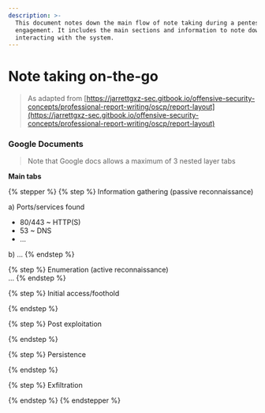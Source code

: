 ```yaml
---
description: >-
  This document notes down the main flow of note taking during a pentesting
  engagement. It includes the main sections and information to note down while
  interacting with the system.
---
```


# Note taking on-the-go

> As adapted from [https://jarrettgxz-sec.gitbook.io/offensive-security-concepts/professional-report-writing/oscp/report-layout](https://jarrettgxz-sec.gitbook.io/offensive-security-concepts/professional-report-writing/oscp/report-layout)

### Google Documents

> Note that Google docs allows a maximum of 3 nested layer tabs

**Main tabs**

{% stepper %}
{% step %}
Information gathering (passive reconnaissance)

a) Ports/services found

* 80/443 \~ HTTP(S)
* 53 \~ DNS
* ...

b) ...
{% endstep %}

{% step %}
Enumeration (active reconnaissance)\
...
{% endstep %}

{% step %}
Initial access/foothold


{% endstep %}

{% step %}
Post exploitation


{% endstep %}

{% step %}
Persistence


{% endstep %}

{% step %}
Exfiltration


{% endstep %}
{% endstepper %}

